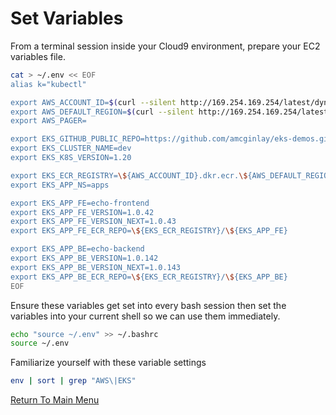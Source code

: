 # Set Variables

From a terminal session inside your Cloud9 environment, prepare your EC2 variables file.
```bash
cat > ~/.env << EOF
alias k="kubectl"                                                           # a common shortcut for the CLI

export AWS_ACCOUNT_ID=$(curl --silent http://169.254.169.254/latest/dynamic/instance-identity/document|grep accountId|awk -F\" '{print $4}')
export AWS_DEFAULT_REGION=$(curl --silent http://169.254.169.254/latest/meta-data/placement/region)
export AWS_PAGER=                                                           # intentionally blank

export EKS_GITHUB_PUBLIC_REPO=https://github.com/amcginlay/eks-demos.git    # if you fork this repo, change this!
export EKS_CLUSTER_NAME=dev
export EKS_K8S_VERSION=1.20

export EKS_ECR_REGISTRY=\${AWS_ACCOUNT_ID}.dkr.ecr.\${AWS_DEFAULT_REGION}.amazonaws.com
export EKS_APP_NS=apps

export EKS_APP_FE=echo-frontend
export EKS_APP_FE_VERSION=1.0.42
export EKS_APP_FE_VERSION_NEXT=1.0.43
export EKS_APP_FE_ECR_REPO=\${EKS_ECR_REGISTRY}/\${EKS_APP_FE}

export EKS_APP_BE=echo-backend
export EKS_APP_BE_VERSION=1.0.142
export EKS_APP_BE_VERSION_NEXT=1.0.143
export EKS_APP_BE_ECR_REPO=\${EKS_ECR_REGISTRY}/\${EKS_APP_BE}
EOF
```

Ensure these variables get set into every bash session then set the variables into your current shell so we can use them immediately.
```bash
echo "source ~/.env" >> ~/.bashrc
source ~/.env
```

Familiarize yourself with these variable settings
```bash
env | sort | grep "AWS\|EKS"
```

[Return To Main Menu](/README.md)

